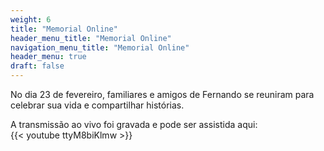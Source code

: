 ```yaml
---
weight: 6
title: "Memorial Online"
header_menu_title: "Memorial Online"
navigation_menu_title: "Memorial Online"
header_menu: true
draft: false
---
```

No dia 23 de fevereiro, familiares e amigos de Fernando se reuniram para celebrar sua vida e compartilhar histórias.  

A transmissão ao vivo foi gravada e pode ser assistida aqui:  
{{< youtube ttyM8biKlmw >}}  